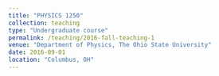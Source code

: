 ```yaml
---
title: "PHYSICS 1250"
collection: teaching
type: "Undergraduate course"
permalink: /teaching/2016-fall-teaching-1
venue: "Department of Physics, The Ohio State University"
date: 2016-09-01
location: "Columbus, OH"
---
```

